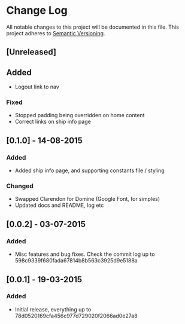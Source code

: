 # Change Log
All notable changes to this project will be documented in this file.
This project adheres to [Semantic Versioning](http://semver.org/).

## [Unreleased]

## Added
- Logout link to nav

### Fixed
- Stopped padding being overridden on home content
- Correct links on ship info page

## [0.1.0] - 14-08-2015
### Added
- Added ship info page, and supporting constants file / styling

### Changed
- Swapped Clarendon for Domine (Google Font, for simples)
- Updated docs and README, log etc

## [0.0.2] - 03-07-2015
### Added
- Misc features and bug fixes. Check the commit log up to 598c9339f680fada67814b8b563c3925d9e5188a

## [0.0.1] - 19-03-2015
### Added
- Initial release, everything up to 78d0520169cfa456c977d729020f2066ad0e27a8


